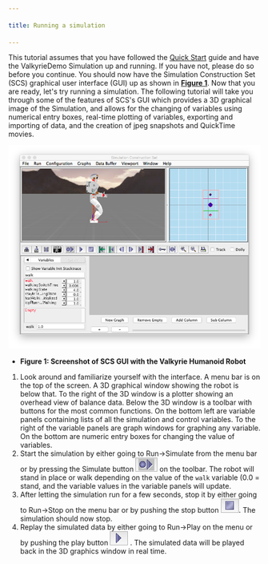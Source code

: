 ```yaml
---

title: Running a simulation

---
```

This tutorial assumes that you have followed the [Quick Start] guide and have the ValkyrieDemo Simulation up and running.  If you have not, please do so before you continue.  You should now have the Simulation Construction Set (SCS) graphical user interface (GUI) up as shown in **[Figure 1]**.  Now that you are ready, let's try running a simulation. The following tutorial will take you through some of the features of SCS's GUI which provides a 3D graphical image of the Simulation, and allows for the changing of variables using numerical entry boxes, real-time plotting of variables, exporting and importing of data, and the creation of jpeg snapshots and QuickTime movies.

<a name="figure1"></a>![SCSGUI](/resources/images/scs-tutorials/scsGUI.png)

* **Figure 1: Screenshot of SCS GUI with the Valkyrie Humanoid Robot**

1. Look around and familiarize yourself with the interface. A menu bar is on the top of the screen. A 3D graphical window showing the robot is below that. To the right of the 3D window is a plotter showing an overhead view of balance data. Below the 3D window is a toolbar with buttons for the most common functions. On the bottom left are variable panels containing lists of all the simulation and control variables. To the right of the variable panels are graph windows for graphing any variable. On the bottom are numeric entry boxes for changing the value of variables.
2. Start the simulation by either going to Run->Simulate from the menu bar or by pressing the Simulate button ![SimulateButton](/resources/images/scs-tutorials/scsSimulateButton.png) on the toolbar. The robot will stand in place or walk depending on the value of the `walk` variable (0.0 = stand, and the variable values in the variable panels will update.
3. After letting the simulation run for a few seconds, stop it by either going to Run->Stop on the menu bar or by pushing the stop button ![Stop](/resources/images/scs-tutorials/scsStopButton.png). The simulation should now stop.
4. Replay the simulated data by either going to Run->Play on the menu or by pushing the play button ![Replay](/resources/images/scs-tutorials/scsReplayButton.png) . The simulated data will be played back in the 3D graphics window in real time.

[Quick Start]: /quickstart
[Figure 1]: #figure1